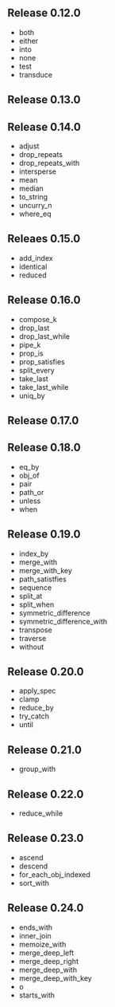 Release 0.12.0
---------------
* both
* either
* into
* none
* test
* transduce

Release 0.13.0
---------------

Release 0.14.0
---------------
* adjust
* drop_repeats
* drop_repeats_with
* intersperse
* mean
* median
* to_string
* uncurry_n
* where_eq

Releaes 0.15.0
---------------
* add_index
* identical
* reduced

Release 0.16.0
---------------
* compose_k
* drop_last
* drop_last_while
* pipe_k
* prop_is
* prop_satisfies
* split_every
* take_last
* take_last_while
* uniq_by

Release 0.17.0
---------------

Release 0.18.0
---------------
* eq_by
* obj_of
* pair
* path_or
* unless
* when

Release 0.19.0
---------------
* index_by
* merge_with
* merge_with_key
* path_satistfies
* sequence
* split_at
* split_when
* symmetric_difference
* symmetric_difference_with
* transpose
* traverse
* without

Release 0.20.0
---------------
* apply_spec
* clamp
* reduce_by
* try_catch
* until

Release 0.21.0
---------------
* group_with

Release 0.22.0
---------------
* reduce_while

Release 0.23.0
---------------
* ascend
* descend
* for_each_obj_indexed
* sort_with

Release 0.24.0
---------------
* ends_with
* inner_join
* memoize_with
* merge_deep_left
* merge_deep_right
* merge_deep_with
* merge_deep_with_key
* o
* starts_with
